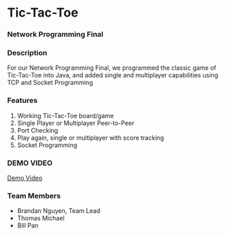 # Tic-Tac-Toe
### Network Programming Final

### Description
For our Network Programming Final, we programmed the classic game of Tic-Tac-Toe into Java, and added single and multiplayer capabilities using TCP and Socket Programming
### Features
1. Working Tic-Tac-Toe board/game
2. Single Player or Multiplayer Peer-to-Peer
3. Port Checking
4. Play again, single or multiplayer with score tracking
5. Socket Programming
### DEMO VIDEO
[Demo Video](https://youtu.be/PWBXR2ggYSo)
### Team Members
- Brandan Nguyen, Team Lead
- Thomas Michael
- Bill Pan
